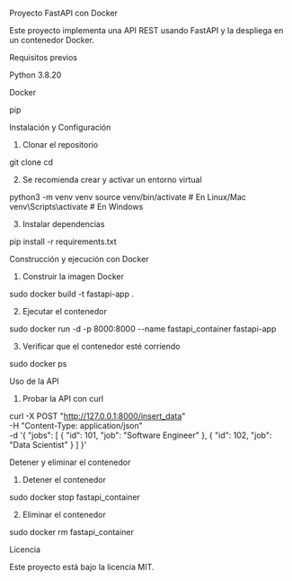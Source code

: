 Proyecto FastAPI con Docker

Este proyecto implementa una API REST usando FastAPI y la despliega en un contenedor Docker.

Requisitos previos

Python 3.8.20

Docker

pip

Instalación y Configuración

1. Clonar el repositorio

git clone <pendiente>
cd <pendiente>

2. Se recomienda crear y activar un entorno virtual 

python3 -m venv venv
source venv/bin/activate  # En Linux/Mac
venv\Scripts\activate  # En Windows

3. Instalar dependencias

pip install -r requirements.txt

Construcción y ejecución con Docker

1. Construir la imagen Docker

sudo docker build -t fastapi-app .

2. Ejecutar el contenedor

sudo docker run -d -p 8000:8000 --name fastapi_container fastapi-app

3. Verificar que el contenedor esté corriendo

sudo docker ps

Uso de la API

1. Probar la API con curl

curl -X POST "http://127.0.0.1:8000/insert_data" \
-H "Content-Type: application/json" \
-d '{
    "jobs": [
        {
            "id": 101,
            "job": "Software Engineer"
        },
        {
            "id": 102,
            "job": "Data Scientist"
        }
    ]
}'

Detener y eliminar el contenedor

1. Detener el contenedor

sudo docker stop fastapi_container

2. Eliminar el contenedor

sudo docker rm fastapi_container

Licencia

Este proyecto está bajo la licencia MIT.

